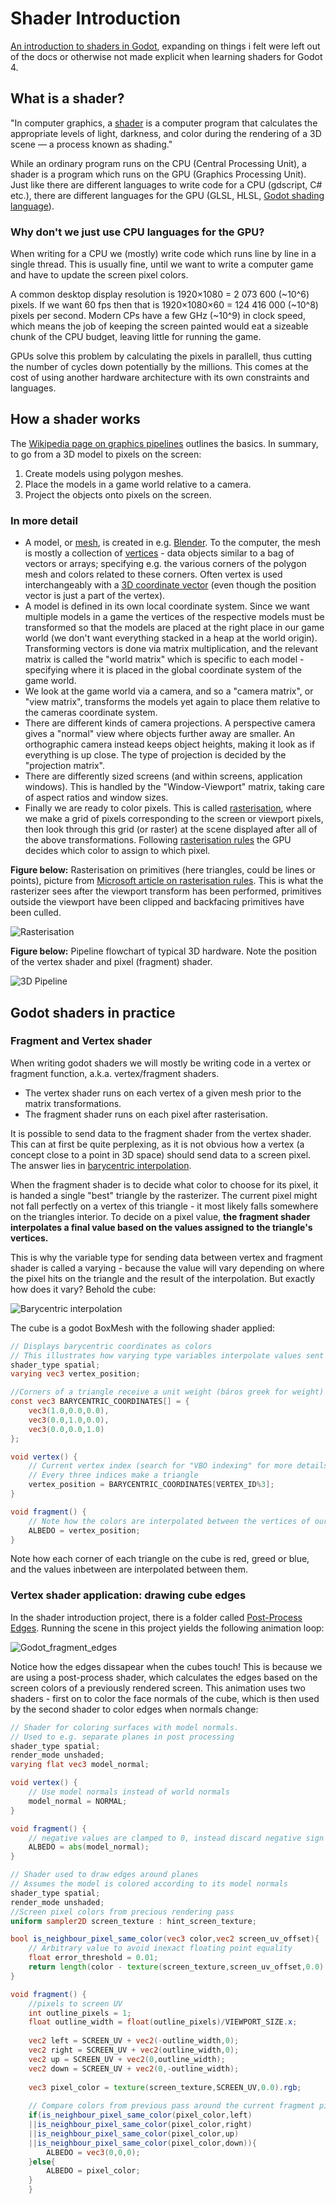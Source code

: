 # Shader Introduction
[An introduction to shaders in Godot](https://docs.godotengine.org/en/stable/tutorials/shaders/introduction_to_shaders.html), expanding on things i felt were left out of the docs or otherwise not made explicit when learning shaders for Godot 4.

## What is a shader?
"In computer graphics, a [shader](https://en.wikipedia.org/wiki/Shader) is a computer program that calculates the appropriate levels of light, darkness, and color during the rendering of a 3D scene — a process known as shading."

While an ordinary program runs on the CPU (Central Processing Unit), a shader is a program which runs on the GPU (Graphics Processing Unit). Just like there are different languages to write code for a CPU (gdscript, C# etc.), there are different languages for the GPU (GLSL, HLSL, [Godot shading language](https://docs.godotengine.org/en/stable/tutorials/shaders/shader_reference/shading_language.html#shading-language)). 

### Why don't we just use CPU languages for the GPU?

When writing for a CPU we (mostly) write code which runs line by line in a single thread. This is usually fine, until we want to write a computer game and have to update the screen pixel colors.

A common desktop display resolution is 1920×1080 = 2 073 600 (~10^6) pixels. If we want 60 fps then that is 1920×1080×60 = 124 416 000 (~10^8) pixels per second. Modern CPs have a few GHz (~10^9) in clock speed, which means the job of keeping the screen painted would eat a sizeable chunk of the CPU budget, leaving little for running the game.

GPUs solve this problem by calculating the pixels in parallell, thus cutting the number of cycles down potentially by the millions. This comes at the cost of using another hardware architecture with its own constraints and languages.

## How a shader works
The [Wikipedia page on graphics pipelines](https://en.wikipedia.org/wiki/Graphics_pipeline) outlines the basics. In summary, to go from a 3D model to pixels on the screen:

1. Create models using polygon meshes.
2. Place the models in a game world relative to a camera.
3. Project the objects onto pixels on the screen.

### In more detail

* A model, or [mesh](https://en.wikipedia.org/wiki/Polygon_mesh), is created in e.g. [Blender](https://www.blender.org/). To the computer, the mesh is mostly a collection of [vertices](https://en.wikipedia.org/wiki/Vertex_(computer_graphics)) - data objects similar to a bag of vectors or arrays; specifying e.g. the various corners of the polygon mesh and colors related to these corners. Often vertex is used interchangeably with a [3D coordinate vector](https://en.wikipedia.org/wiki/Coordinate_vector) (even though the position vector is just a part of the vertex).
* A model is defined in its own local coordinate system. Since we want multiple models in a game the vertices of the respective models must be transformed so that the models are placed at the right place in our game world (we don't want everything stacked in a heap at the world origin). Transforming vectors is done via matrix multiplication, and the relevant matrix is called the "world matrix" which is specific to each model - specifying where it is placed in the global coordinate system of the game world.
* We look at the game world via a camera, and so a "camera matrix", or "view matrix",  transforms the models yet again to place them relative to the cameras coordinate system.
* There are different kinds of camera projections. A perspective camera gives a "normal" view where objects further away are smaller. An orthographic camera instead keeps object heights, making it look as if everything is up close. The type of projection is decided by the "projection matrix".
* There are differently sized screens (and within screens, application windows). This is handled by the "Window-Viewport" matrix, taking care of aspect ratios and window sizes.
* Finally we are ready to color pixels. This is called [rasterisation](https://en.wikipedia.org/wiki/Rasterisation), where we make a grid of pixels corresponding to the screen or viewport pixels, then look through this grid (or raster) at the scene displayed after all of the above transformations. Following [rasterisation rules](https://learn.microsoft.com/en-us/windows/win32/direct3d11/d3d10-graphics-programming-guide-rasterizer-stage-rules) the GPU decides which color to assign to which pixel.

**Figure below:** Rasterisation on primitives (here triangles, could be lines or points), picture from [Microsoft article on rasterisation rules](https://learn.microsoft.com/en-us/windows/win32/direct3d11/d3d10-graphics-programming-guide-rasterizer-stage-rules). This is what the rasterizer sees after the viewport transform has been performed, primitives outside the viewport have been clipped and backfacing primitives have been culled.

![Rasterisation](https://learn.microsoft.com/en-us/windows/win32/direct3d11/images/d3d10-rasterrulestriangle.png)

**Figure below:** Pipeline flowchart of typical 3D hardware. Note the position of the vertex shader and pixel (fragment) shader.

![3D Pipeline](https://upload.wikimedia.org/wikipedia/commons/thumb/9/95/3D-Pipeline.svg/1280px-3D-Pipeline.svg.png)
## Godot shaders in practice
### Fragment and Vertex shader
When writing godot shaders we will mostly be writing code in a vertex or fragment function, a.k.a. vertex/fragment shaders. 
* The vertex shader runs on each vertex of a given mesh prior to the matrix transformations.
* The fragment shader runs on each pixel after rasterisation.

It is possible to send data to the fragment shader from the vertex shader. This can at first be quite perplexing, as it is not obvious how a vertex (a concept close to a point in 3D space) should send data to a screen pixel. The answer lies in [barycentric interpolation](https://en.wikipedia.org/wiki/Barycentric_coordinate_system). 

When the fragment shader is to decide what color to choose for its pixel, it is handed a single "best" triangle by the rasterizer. The current pixel might not fall perfectly on a vertex of this triangle - it most likely falls somewhere on the triangles interior. To decide on a pixel value, **the fragment shader interpolates a final value based on the values assigned to the triangle's vertices.** 

This is why the variable type for sending data between vertex and fragment shader is called a varying - because the value will vary depending on where the pixel hits on the triangle and the result of the interpolation. But exactly how does it vary? Behold the cube:

![Barycentric interpolation](https://github.com/user-attachments/assets/0bf6ca90-41e4-45b4-99d6-126b4f5ab8de)

The cube is a godot BoxMesh with the following shader applied:

```glsl
// Displays barycentric coordinates as colors
// This illustrates how varying type variables interpolate values sent from the vertex shader to the fragment shader.
shader_type spatial;
varying vec3 vertex_position;

//Corners of a triangle receive a unit weight (báros greek for weight)
const vec3 BARYCENTRIC_COORDINATES[] = {
	vec3(1.0,0.0,0.0),
	vec3(0.0,1.0,0.0),
	vec3(0.0,0.0,1.0)
};

void vertex() {
	// Current vertex index (search for "VBO indexing" for more details)
	// Every three indices make a triangle
	vertex_position = BARYCENTRIC_COORDINATES[VERTEX_ID%3];	
}

void fragment() {
	// Note how the colors are interpolated between the vertices of our cubes triangles
	ALBEDO = vertex_position;	
}

```

Note how each corner of each triangle on the cube is red, greed or blue, and the values inbetween are interpolated between them.

### Vertex shader application: drawing cube edges
In the shader introduction project, there is a folder called [Post-Process Edges](https://github.com/jkvastad/Godot-Shader-Tutorials/tree/main/shader-introduction/Post-Process%20Edges). Running the scene in this project yields the following animation loop:

![Godot_fragment_edges](https://github.com/user-attachments/assets/fccd902d-b288-4f72-83a8-e2f43773ea68)

Notice how the edges dissapear when the cubes touch! This is because we are using a post-process shader, which calculates the edges based on the screen colors of a previously rendered screen. This animation uses two shaders - first on to color the face normals of the cube, which is then used by the second shader to color edges when normals change:

```glsl
// Shader for coloring surfaces with model normals.
// Used to e.g. separate planes in post processing
shader_type spatial;
render_mode unshaded;
varying flat vec3 model_normal;   

void vertex() {	        
	// Use model normals instead of world normals
	model_normal = NORMAL;
}

void fragment() {		
	// negative values are clamped to 0, instead discard negative sign
	ALBEDO = abs(model_normal);
}
```
```glsl
// Shader used to draw edges around planes
// Assumes the model is colored according to its model normals
shader_type spatial;
render_mode unshaded;
//Screen pixel colors from precious rendering pass
uniform sampler2D screen_texture : hint_screen_texture; 

bool is_neighbour_pixel_same_color(vec3 color,vec2 screen_uv_offset){
	// Arbitrary value to avoid inexact floating point equality
	float error_threshold = 0.01; 
	return length(color - texture(screen_texture,screen_uv_offset,0.0).rgb)>error_threshold;
}

void fragment() {
	//pixels to screen UV
	int outline_pixels = 1;
	float outline_width = float(outline_pixels)/VIEWPORT_SIZE.x; 
		
	vec2 left = SCREEN_UV + vec2(-outline_width,0);
	vec2 right = SCREEN_UV + vec2(outline_width,0);
	vec2 up = SCREEN_UV + vec2(0,outline_width);
	vec2 down = SCREEN_UV + vec2(0,-outline_width);
	
	vec3 pixel_color = texture(screen_texture,SCREEN_UV,0.0).rgb;	
		
	// Compare colors from previous pass around the current fragment pixel
	if(is_neighbour_pixel_same_color(pixel_color,left)
	||is_neighbour_pixel_same_color(pixel_color,right)
	||is_neighbour_pixel_same_color(pixel_color,up)
	||is_neighbour_pixel_same_color(pixel_color,down)){
		ALBEDO = vec3(0,0,0);	
	}else{
		ALBEDO = pixel_color;				
	}
	}	
```

